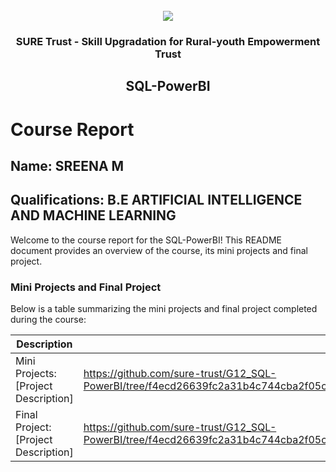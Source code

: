 <!-- PROJECT LOGO -->
<br />

<div align="center">
   <img src='https://user-images.githubusercontent.com/73131499/166115643-d3187f47-d38f-41b2-ae42-5ecbbc60de14.png' />


<h3 align="center">SURE Trust - Skill Upgradation for Rural-youth Empowerment Trust</h3>
  <h2>SQL-PowerBI</h2>
</div>

# Course Report

## Name: SREENA M

## Qualifications: B.E ARTIFICIAL INTELLIGENCE AND MACHINE LEARNING 

Welcome to the course report for the SQL-PowerBI! This README document provides an overview of the course, its mini projects and final project.

### Mini Projects and Final Project

Below is a table summarizing the mini projects and final project completed during the course:

| Description                               | Link                                    |
|-------------------------------------------|-----------------------------------------|
| Mini Projects: [Project Description]     | https://github.com/sure-trust/G12_SQL-PowerBI/tree/f4ecd26639fc2a31b4c744cba2f05c44df909993/Mini%20Projects/Sreena%20Mahesh                        |
| Final Project: [Project Description]     | https://github.com/sure-trust/G12_SQL-PowerBI/tree/f4ecd26639fc2a31b4c744cba2f05c44df909993/Final%20Capstone%20Project/Sreena%20Mahesh                         |
